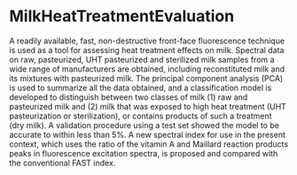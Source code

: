 # MilkHeatTreatmentEvaluation
A readily available, fast, non-destructive front-face fluorescence technique is used as a tool for assessing heat treatment effects on milk. Spectral data on raw, pasteurized, UHT pasteurized and sterilized milk samples from a wide range of manufacturers are obtained, including reconstituted milk and its mixtures with pasteurized milk. The principal component analysis (PCA) is used to summarize all the data obtained, and a classification model is developed to distinguish between two classes of milk (1) raw and pasteurized milk and (2) milk that was exposed to high heat treatment (UHT pasteurization or sterilization), or contains products of such a treatment (dry milk). A validation procedure using a test set showed the model to be accurate to within less than 5%. A new spectral index for use in the present context, which uses the ratio of the vitamin A and Maillard reaction products peaks in fluorescence excitation spectra, is proposed and compared with the conventional FAST index.
